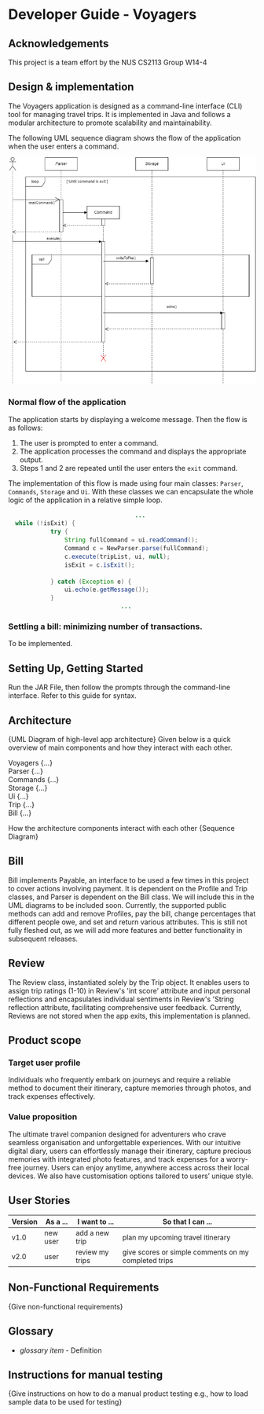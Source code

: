 # Developer Guide - Voyagers

## Acknowledgements

This project is a team effort by the NUS CS2113 Group W14-4

## Design & implementation

The Voyagers application is designed as a command-line interface 
(CLI) tool for managing travel trips. 
It is implemented in Java and follows a modular architecture to promote scalability and maintainability.

The following UML sequence diagram shows the flow of the application when the user enters a command.

![Sequence Diagram](diagrams/seq_diagram_flow.png)

### Normal flow of the application

The application starts by displaying a welcome message. Then the flow is as follows:

1. The user is prompted to enter a command.
2. The application processes the command and displays the appropriate output.
3. Steps 1 and 2 are repeated until the user enters the `exit` command.

The implementation of this flow is made using four main classes: `Parser`, `Commands`, `Storage` and `Ui`.
With these classes we can encapsulate the whole logic of the application in a relative simple loop.

````java
                                    ...
  while (!isExit) {
            try {
                String fullCommand = ui.readCommand();
                Command c = NewParser.parse(fullCommand);
                c.execute(tripList, ui, null);
                isExit = c.isExit();

            } catch (Exception e) { 
                ui.echo(e.getMessage());
            }
                                ...
````

### Settling a bill: minimizing number of transactions.

To be implemented.

## Setting Up, Getting Started

Run the JAR File, then follow the prompts through the command-line interface. Refer to this guide for syntax.

## Architecture

{UML Diagram of high-level app architecture}
Given below is a quick overview of main components and how they interact with each other.

Voyagers {...}  
Parser {...}  
Commands {...}  
Storage {...}  
Ui {...}  
Trip {...}  
Bill {...}

How the architecture components interact with each other
{Sequence Diagram}

## Bill
Bill implements Payable, an interface to be used a few times in this project to cover 
actions involving payment. It is dependent on the Profile and Trip classes, and Parser
is dependent on the Bill class. We will include this in the UML diagrams to be included soon.
Currently, the supported public methods can add and remove Profiles, pay the bill, change
percentages that different people owe, and set and return various attributes. This is still
not fully fleshed out, as we will add more features and better functionality in subsequent
releases.

## Review
The Review class, instantiated solely by the Trip object. 
It enables users to assign trip ratings (1-10) in Review's 'int score' attribute and input personal reflections and 
encapsulates individual sentiments in Review's 'String reflection attribute, facilitating comprehensive user feedback.
Currently, Reviews are not stored when the app exits, this implementation is planned.

## Product scope
### Target user profile

Individuals who frequently embark on journeys and require a reliable method to document their itinerary, 
capture memories through photos, and track expenses effectively.

### Value proposition

The ultimate travel companion designed for adventurers who crave seamless organisation and unforgettable experiences. 
With our intuitive digital diary, users can effortlessly manage their itinerary, capture precious memories with 
integrated photo features, and track expenses for a worry-free journey. Users can enjoy anytime, anywhere access across 
their local devices. We also have customisation options tailored to users’ unique style.


## User Stories

|Version| As a ... | I want to ...   | So that I can ...                                    |
|--------|----------|-----------------|------------------------------------------------------|
|v1.0|new user| add a new trip  | plan my upcoming travel itinerary                    |
|v2.0|user| review my trips | give scores or simple comments on my completed trips |

## Non-Functional Requirements

{Give non-functional requirements}

## Glossary

* *glossary item* - Definition

## Instructions for manual testing

{Give instructions on how to do a manual product testing e.g., how to load sample data to be used for testing}
